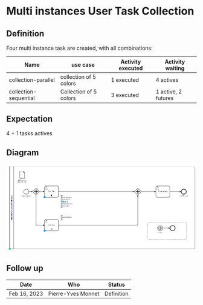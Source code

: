 # Multi instances User Task Collection

## Definition
Four multi instance task are created, with all combinations:

| Name                   | use case               | Activity executed | Activity waiting    |
|------------------------|------------------------|-------------------|---------------------|
| collection-parallel    | collection of 5 colors | 1 executed        | 4 actives           |
| collection-sequential  | Collection of 5 colors | 3 executed        | 1 active, 2 futures | 


## Expectation

4 + 1 tasks actives

## Diagram
![alt text](MultiInstancesUserTaskCollection.png "Multi Instances User Task Collection")

## Follow up


| Date         | Who   | Status       |
|--------------|-------|--------------|
| Feb 16, 2023 | Pierre-Yves Monnet | Definition   |
